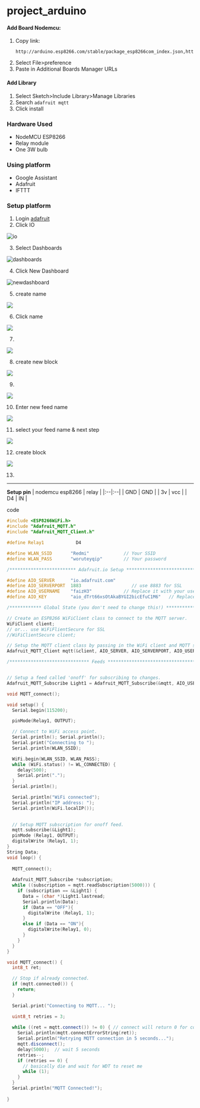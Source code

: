 # project_arduino

#### Add Board Nodemcu:
1. Copy link:
    ```
    http://arduino.esp8266.com/stable/package_esp8266com_index.json,https://dl.espressif.com/dl/package_esp32_index.json
    ```
2. Select File>preference
3. Paste in Additional Boards Manager URLs

#### Add Library
1. Select Sketch>Include Library>Manage Libraries
2. Search `adafruit mqtt`
3. Click install

### Hardware Used
- NodeMCU ESP8266
- Relay module
- One 3W bulb

### Using platform
- Google Assistant
- Adafruit
- IFTTT

### Setup platform
1. Login [adafruit](Adafruit.com)
2. Click IO

<img src='img/io.png' alt='io'/>

3. Select Dashboards
<img src='img/dashboards.png' alt='dashboards'/>

4. Click New Dashboard
<img src='img/newdashboard.png' alt='newdashboard'>

5. create name
<img src='img/1.png'/>

6. Click name
<img src='img/2.png'/>

7. 
<img src='img/3.png'/>

8. create new block
<img src='img/4.png'/>

9. 
<img src='img/5.png'/>

10. Enter new feed name
<img src='img/6.png'/>

11. select your feed name & next step
<img src='img/7.png'/>

12. create block
<img src='img/8.png'/>

13. 

---
**Setup pin**
| nodemcu esp8266 | relay |
|:--|:--|
| GND | GND |
| 3v | vcc |
| D4 | IN |


code
```c++
#include <ESP8266WiFi.h>
#include "Adafruit_MQTT.h"
#include "Adafruit_MQTT_Client.h"

#define Relay1            D4

#define WLAN_SSID       "Redmi"             // Your SSID
#define WLAN_PASS       "woruteyqip"        // Your password

/************************* Adafruit.io Setup *********************************/

#define AIO_SERVER      "io.adafruit.com"
#define AIO_SERVERPORT  1883                   // use 8883 for SSL
#define AIO_USERNAME    "faizH3"            // Replace it with your username
#define AIO_KEY         "aio_dTrt66xsOtAkaBYGI2bicEfuC1M6"   // Replace with your Project Auth Key

/************ Global State (you don't need to change this!) ******************/

// Create an ESP8266 WiFiClient class to connect to the MQTT server.
WiFiClient client;
// or... use WiFiFlientSecure for SSL
//WiFiClientSecure client;

// Setup the MQTT client class by passing in the WiFi client and MQTT server and login details.
Adafruit_MQTT_Client mqtt(&client, AIO_SERVER, AIO_SERVERPORT, AIO_USERNAME, AIO_KEY);

/****************************** Feeds ***************************************/


// Setup a feed called 'onoff' for subscribing to changes.
Adafruit_MQTT_Subscribe Light1 = Adafruit_MQTT_Subscribe(&mqtt, AIO_USERNAME"/feeds/relay"); // FeedName

void MQTT_connect();

void setup() {
  Serial.begin(115200);

  pinMode(Relay1, OUTPUT);

  // Connect to WiFi access point.
  Serial.println(); Serial.println();
  Serial.print("Connecting to ");
  Serial.println(WLAN_SSID);

  WiFi.begin(WLAN_SSID, WLAN_PASS);
  while (WiFi.status() != WL_CONNECTED) {
    delay(500);
    Serial.print(".");
  }
  Serial.println();

  Serial.println("WiFi connected");
  Serial.println("IP address: "); 
  Serial.println(WiFi.localIP());
 

  // Setup MQTT subscription for onoff feed.
  mqtt.subscribe(&Light1);
  pinMode (Relay1, OUTPUT);
  digitalWrite (Relay1, 1); 
}
String Data;
void loop() {
 
  MQTT_connect();
  
  Adafruit_MQTT_Subscribe *subscription;
  while ((subscription = mqtt.readSubscription(5000))) {
    if (subscription == &Light1) {
      Data = (char *)Light1.lastread;
      Serial.println(Data);
      if (Data == "OFF"){
        digitalWrite (Relay1, 1);
      }
      else if (Data == "ON"){
        digitalWrite(Relay1, 0);
      }
    }
  }
}

void MQTT_connect() {
  int8_t ret;

  // Stop if already connected.
  if (mqtt.connected()) {
    return;
  }

  Serial.print("Connecting to MQTT... ");

  uint8_t retries = 3;
  
  while ((ret = mqtt.connect()) != 0) { // connect will return 0 for connected
    Serial.println(mqtt.connectErrorString(ret));
    Serial.println("Retrying MQTT connection in 5 seconds...");
    mqtt.disconnect();
    delay(5000);  // wait 5 seconds
    retries--;
    if (retries == 0) {
      // basically die and wait for WDT to reset me
      while (1);
    }
  }
  Serial.println("MQTT Connected!");
  
}
```